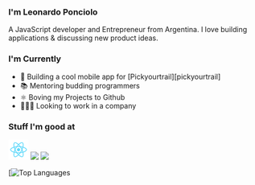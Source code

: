 ### I'm Leonardo Ponciolo

A JavaScript developer and Entrepreneur from Argentina. I love building applications & discussing new product ideas.

### I'm Currently

- 📱 Building a cool mobile app for [Pickyourtrail][pickyourtrail]
- 📚 Mentoring budding programmers
- ⚛️ Boving my Projects to Github
- 👷🏽‍♂️ Looking to work in a company

### Stuff I'm good at

<p>
  <img height="40" src="https://raw.githubusercontent.com/github/explore/80688e429a7d4ef2fca1e82350fe8e3517d3494d/topics/react/react.png">
  <img height="40" src="https://upload.wikimedia.org/wikipedia/commons/6/64/Expressjs.png">
  <img height="40" src="https://upload.wikimedia.org/wikipedia/commons/8/8e/Nextjs-logo.svg">
</p>


[![Top Languages](https://github-readme-stats.vercel.app/api/top-langs/?username=lponciolo&layout=compact)

